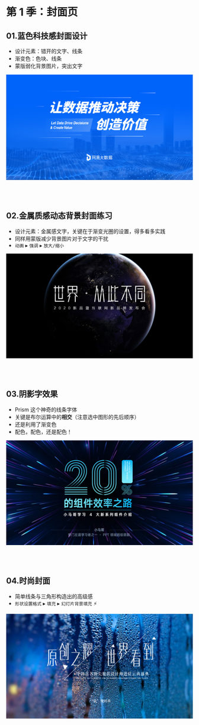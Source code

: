 # 第 1 季：封面页

## 01.蓝色科技感封面设计

- 设计元素：错开的文字、线条
- 渐变色：色块、线条
- 蒙版弱化背景图片，突出文字

![](./figures/exercise-01-01.png)

<br></br>

## 02.金属质感动态背景封面练习

- 设计元素：金属感文字，关键在于渐变光圈的设置，得多看多实践
- 同样用蒙版减少背景图片对于文字的干扰
- `动画` ▸ `强调` ▸ `放大/缩小`

![](./figures/exercise-01-02.png)

<br></br>

## 03.阴影字效果

- Prism 这个神奇的线条字体
- 关键是布尔运算中的**相交**（注意选中图形的先后顺序）
- 还是利用了渐变色
- 配色，配色，还是配色！

![](./figures/exercise-01-03.png)

<br></br>

## 04.时尚封面

- 简单线条与三角形构造出的高级感
- `形状设置格式` ▸ `填充` ▸ `幻灯片背景填充` :zap:

![](./figures/exercise-01-04.png)
